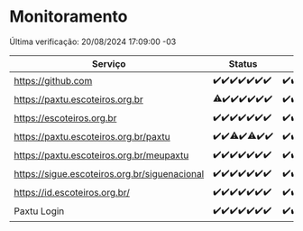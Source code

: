 # Monitoramento

Última verificação: 20/08/2024 17:09:00 -03

|Serviço|Status|Últimas 24h|
|---|---|---|
|https://github.com|<span title="2024-08-13: OK=23">✔️</span><span title="2024-08-14: OK=23">✔️</span><span title="2024-08-15: OK=24">✔️</span><span title="2024-08-16: OK=24">✔️</span><span title="2024-08-17: OK=24">✔️</span><span title="2024-08-18: OK=23">✔️</span><span title="2024-08-19: OK=20">✔️</span>|<span title="19/08/2024 18:06:00 -03 : 200">✔️</span><span title="19/08/2024 19:08:00 -03 : 200">✔️</span><span title="19/08/2024 20:08:00 -03 : 200">✔️</span><span title="19/08/2024 21:35:00 -03 : 200">✔️</span><span title="19/08/2024 22:58:00 -03 : 200">✔️</span><span title="19/08/2024 23:32:00 -03 : 200">✔️</span><span title="20/08/2024 00:09:00 -03 : 200">✔️</span><span title="20/08/2024 01:10:00 -03 : 200">✔️</span><span title="20/08/2024 02:07:00 -03 : 200">✔️</span><span title="20/08/2024 03:10:00 -03 : 200">✔️</span><span title="20/08/2024 04:08:00 -03 : 200">✔️</span><span title="20/08/2024 05:11:00 -03 : 200">✔️</span><span title="20/08/2024 06:09:00 -03 : 200">✔️</span><span title="20/08/2024 07:08:00 -03 : 200">✔️</span><span title="20/08/2024 08:07:00 -03 : 200">✔️</span><span title="20/08/2024 09:14:00 -03 : 200">✔️</span><span title="20/08/2024 10:12:00 -03 : 200">✔️</span><span title="20/08/2024 11:07:00 -03 : 200">✔️</span><span title="20/08/2024 12:07:00 -03 : 200">✔️</span><span title="20/08/2024 13:08:00 -03 : 200">✔️</span><span title="20/08/2024 14:06:00 -03 : 200">✔️</span><span title="20/08/2024 15:10:00 -03 : 200">✔️</span><span title="20/08/2024 16:04:00 -03 : 200">✔️</span><span title="20/08/2024 17:09:00 -03 : 200">✔️</span>|
|https://paxtu.escoteiros.org.br|<span title="2024-08-13: OK=22, Falhas=1">⚠️</span><span title="2024-08-14: OK=23">✔️</span><span title="2024-08-15: OK=24">✔️</span><span title="2024-08-16: OK=24">✔️</span><span title="2024-08-17: OK=24">✔️</span><span title="2024-08-18: OK=23">✔️</span><span title="2024-08-19: OK=20">✔️</span>|<span title="19/08/2024 18:06:00 -03 : 200">✔️</span><span title="19/08/2024 19:08:00 -03 : 200">✔️</span><span title="19/08/2024 20:08:00 -03 : 200">✔️</span><span title="19/08/2024 21:35:00 -03 : 200">✔️</span><span title="19/08/2024 22:58:00 -03 : 200">✔️</span><span title="19/08/2024 23:32:00 -03 : 200">✔️</span><span title="20/08/2024 00:09:00 -03 : 200">✔️</span><span title="20/08/2024 01:10:00 -03 : 200">✔️</span><span title="20/08/2024 02:07:00 -03 : 200">✔️</span><span title="20/08/2024 03:10:00 -03 : 200">✔️</span><span title="20/08/2024 04:08:00 -03 : 200">✔️</span><span title="20/08/2024 05:11:00 -03 : 200">✔️</span><span title="20/08/2024 06:09:00 -03 : 200">✔️</span><span title="20/08/2024 07:08:00 -03 : 200">✔️</span><span title="20/08/2024 08:07:00 -03 : 200">✔️</span><span title="20/08/2024 09:14:00 -03 : 200">✔️</span><span title="20/08/2024 10:12:00 -03 : 200">✔️</span><span title="20/08/2024 11:07:00 -03 : 200">✔️</span><span title="20/08/2024 12:07:00 -03 : 200">✔️</span><span title="20/08/2024 13:08:00 -03 : 200">✔️</span><span title="20/08/2024 14:06:00 -03 : 200">✔️</span><span title="20/08/2024 15:10:00 -03 : 200">✔️</span><span title="20/08/2024 16:04:00 -03 : 200">✔️</span><span title="20/08/2024 17:09:00 -03 : 0">❌</span>|
|https://escoteiros.org.br|<span title="2024-08-13: OK=23">✔️</span><span title="2024-08-14: OK=23">✔️</span><span title="2024-08-15: OK=24">✔️</span><span title="2024-08-16: OK=24">✔️</span><span title="2024-08-17: OK=24">✔️</span><span title="2024-08-18: OK=23">✔️</span><span title="2024-08-19: OK=20">✔️</span>|<span title="19/08/2024 18:06:00 -03 : 200">✔️</span><span title="19/08/2024 19:08:00 -03 : 200">✔️</span><span title="19/08/2024 20:08:00 -03 : 200">✔️</span><span title="19/08/2024 21:35:00 -03 : 200">✔️</span><span title="19/08/2024 22:58:00 -03 : 200">✔️</span><span title="19/08/2024 23:32:00 -03 : 200">✔️</span><span title="20/08/2024 00:09:00 -03 : 200">✔️</span><span title="20/08/2024 01:10:00 -03 : 200">✔️</span><span title="20/08/2024 02:07:00 -03 : 200">✔️</span><span title="20/08/2024 03:10:00 -03 : 200">✔️</span><span title="20/08/2024 04:08:00 -03 : 200">✔️</span><span title="20/08/2024 05:11:00 -03 : 200">✔️</span><span title="20/08/2024 06:09:00 -03 : 200">✔️</span><span title="20/08/2024 07:08:00 -03 : 200">✔️</span><span title="20/08/2024 08:07:00 -03 : 200">✔️</span><span title="20/08/2024 09:14:00 -03 : 200">✔️</span><span title="20/08/2024 10:12:00 -03 : 200">✔️</span><span title="20/08/2024 11:07:00 -03 : 200">✔️</span><span title="20/08/2024 12:07:00 -03 : 200">✔️</span><span title="20/08/2024 13:08:00 -03 : 200">✔️</span><span title="20/08/2024 14:06:00 -03 : 200">✔️</span><span title="20/08/2024 15:10:00 -03 : 200">✔️</span><span title="20/08/2024 16:04:00 -03 : 200">✔️</span><span title="20/08/2024 17:09:00 -03 : 0">❌</span>|
|https://paxtu.escoteiros.org.br/paxtu|<span title="2024-08-13: OK=23">✔️</span><span title="2024-08-14: OK=23">✔️</span><span title="2024-08-15: OK=23, Falhas=1">⚠️</span><span title="2024-08-16: OK=24">✔️</span><span title="2024-08-17: OK=23, Falhas=1">⚠️</span><span title="2024-08-18: OK=23">✔️</span><span title="2024-08-19: OK=20">✔️</span>|<span title="19/08/2024 18:07:00 -03 : 200">✔️</span><span title="19/08/2024 19:08:00 -03 : 200">✔️</span><span title="19/08/2024 20:08:00 -03 : 200">✔️</span><span title="19/08/2024 21:35:00 -03 : 200">✔️</span><span title="19/08/2024 22:58:00 -03 : 200">✔️</span><span title="19/08/2024 23:33:00 -03 : 200">✔️</span><span title="20/08/2024 00:09:00 -03 : 200">✔️</span><span title="20/08/2024 01:10:00 -03 : 200">✔️</span><span title="20/08/2024 02:07:00 -03 : 200">✔️</span><span title="20/08/2024 03:10:00 -03 : 200">✔️</span><span title="20/08/2024 04:08:00 -03 : 200">✔️</span><span title="20/08/2024 05:11:00 -03 : 200">✔️</span><span title="20/08/2024 06:09:00 -03 : 200">✔️</span><span title="20/08/2024 07:08:00 -03 : 200">✔️</span><span title="20/08/2024 08:07:00 -03 : 200">✔️</span><span title="20/08/2024 09:14:00 -03 : 200">✔️</span><span title="20/08/2024 10:12:00 -03 : 200">✔️</span><span title="20/08/2024 11:07:00 -03 : 200">✔️</span><span title="20/08/2024 12:07:00 -03 : 200">✔️</span><span title="20/08/2024 13:08:00 -03 : 200">✔️</span><span title="20/08/2024 14:06:00 -03 : 200">✔️</span><span title="20/08/2024 15:10:00 -03 : 200">✔️</span><span title="20/08/2024 16:04:00 -03 : 200">✔️</span><span title="20/08/2024 17:09:00 -03 : 0">❌</span>|
|https://paxtu.escoteiros.org.br/meupaxtu|<span title="2024-08-13: OK=23">✔️</span><span title="2024-08-14: OK=23">✔️</span><span title="2024-08-15: OK=24">✔️</span><span title="2024-08-16: OK=24">✔️</span><span title="2024-08-17: OK=24">✔️</span><span title="2024-08-18: OK=23">✔️</span><span title="2024-08-19: OK=20">✔️</span>|<span title="19/08/2024 18:07:00 -03 : 200">✔️</span><span title="19/08/2024 19:08:00 -03 : 200">✔️</span><span title="19/08/2024 20:08:00 -03 : 200">✔️</span><span title="19/08/2024 21:35:00 -03 : 200">✔️</span><span title="19/08/2024 22:58:00 -03 : 200">✔️</span><span title="19/08/2024 23:33:00 -03 : 200">✔️</span><span title="20/08/2024 00:09:00 -03 : 200">✔️</span><span title="20/08/2024 01:10:00 -03 : 200">✔️</span><span title="20/08/2024 02:07:00 -03 : 200">✔️</span><span title="20/08/2024 03:10:00 -03 : 200">✔️</span><span title="20/08/2024 04:08:00 -03 : 200">✔️</span><span title="20/08/2024 05:11:00 -03 : 200">✔️</span><span title="20/08/2024 06:09:00 -03 : 200">✔️</span><span title="20/08/2024 07:08:00 -03 : 200">✔️</span><span title="20/08/2024 08:07:00 -03 : 200">✔️</span><span title="20/08/2024 09:14:00 -03 : 200">✔️</span><span title="20/08/2024 10:12:00 -03 : 200">✔️</span><span title="20/08/2024 11:07:00 -03 : 200">✔️</span><span title="20/08/2024 12:07:00 -03 : 200">✔️</span><span title="20/08/2024 13:08:00 -03 : 200">✔️</span><span title="20/08/2024 14:06:00 -03 : 200">✔️</span><span title="20/08/2024 15:10:00 -03 : 200">✔️</span><span title="20/08/2024 16:04:00 -03 : 200">✔️</span><span title="20/08/2024 17:09:00 -03 : 0">❌</span>|
|https://sigue.escoteiros.org.br/siguenacional|<span title="2024-08-13: OK=23">✔️</span><span title="2024-08-14: OK=23">✔️</span><span title="2024-08-15: OK=24">✔️</span><span title="2024-08-16: OK=24">✔️</span><span title="2024-08-17: OK=24">✔️</span><span title="2024-08-18: OK=23">✔️</span><span title="2024-08-19: OK=20">✔️</span>|<span title="19/08/2024 18:07:00 -03 : 200">✔️</span><span title="19/08/2024 19:08:00 -03 : 200">✔️</span><span title="19/08/2024 20:08:00 -03 : 200">✔️</span><span title="19/08/2024 21:35:00 -03 : 200">✔️</span><span title="19/08/2024 22:58:00 -03 : 200">✔️</span><span title="19/08/2024 23:33:00 -03 : 200">✔️</span><span title="20/08/2024 00:09:00 -03 : 200">✔️</span><span title="20/08/2024 01:10:00 -03 : 200">✔️</span><span title="20/08/2024 02:07:00 -03 : 200">✔️</span><span title="20/08/2024 03:10:00 -03 : 200">✔️</span><span title="20/08/2024 04:08:00 -03 : 200">✔️</span><span title="20/08/2024 05:11:00 -03 : 200">✔️</span><span title="20/08/2024 06:09:00 -03 : 200">✔️</span><span title="20/08/2024 07:08:00 -03 : 200">✔️</span><span title="20/08/2024 08:07:00 -03 : 200">✔️</span><span title="20/08/2024 09:14:00 -03 : 200">✔️</span><span title="20/08/2024 10:12:00 -03 : 200">✔️</span><span title="20/08/2024 11:07:00 -03 : 200">✔️</span><span title="20/08/2024 12:07:00 -03 : 200">✔️</span><span title="20/08/2024 13:08:00 -03 : 200">✔️</span><span title="20/08/2024 14:06:00 -03 : 200">✔️</span><span title="20/08/2024 15:10:00 -03 : 200">✔️</span><span title="20/08/2024 16:04:00 -03 : 200">✔️</span><span title="20/08/2024 17:09:00 -03 : 0">❌</span>|
|https://id.escoteiros.org.br/|<span title="2024-08-13: OK=23">✔️</span><span title="2024-08-14: OK=23">✔️</span><span title="2024-08-15: OK=24">✔️</span><span title="2024-08-16: OK=24">✔️</span><span title="2024-08-17: OK=24">✔️</span><span title="2024-08-18: OK=23">✔️</span><span title="2024-08-19: OK=20">✔️</span>|<span title="19/08/2024 18:07:00 -03 : 200">✔️</span><span title="19/08/2024 19:08:00 -03 : 200">✔️</span><span title="19/08/2024 20:08:00 -03 : 200">✔️</span><span title="19/08/2024 21:35:00 -03 : 200">✔️</span><span title="19/08/2024 22:58:00 -03 : 200">✔️</span><span title="19/08/2024 23:33:00 -03 : 200">✔️</span><span title="20/08/2024 00:09:00 -03 : 200">✔️</span><span title="20/08/2024 01:10:00 -03 : 200">✔️</span><span title="20/08/2024 02:07:00 -03 : 200">✔️</span><span title="20/08/2024 03:10:00 -03 : 200">✔️</span><span title="20/08/2024 04:08:00 -03 : 200">✔️</span><span title="20/08/2024 05:11:00 -03 : 200">✔️</span><span title="20/08/2024 06:09:00 -03 : 200">✔️</span><span title="20/08/2024 07:08:00 -03 : 200">✔️</span><span title="20/08/2024 08:07:00 -03 : 200">✔️</span><span title="20/08/2024 09:14:00 -03 : 200">✔️</span><span title="20/08/2024 10:12:00 -03 : 200">✔️</span><span title="20/08/2024 11:07:00 -03 : 200">✔️</span><span title="20/08/2024 12:07:00 -03 : 200">✔️</span><span title="20/08/2024 13:08:00 -03 : 200">✔️</span><span title="20/08/2024 14:06:00 -03 : 200">✔️</span><span title="20/08/2024 15:10:00 -03 : 200">✔️</span><span title="20/08/2024 16:04:00 -03 : 200">✔️</span><span title="20/08/2024 17:09:00 -03 : 200">✔️</span>|
|Paxtu Login|<span title="2024-08-13: OK=23">✔️</span><span title="2024-08-14: OK=23">✔️</span><span title="2024-08-15: OK=24">✔️</span><span title="2024-08-16: OK=24">✔️</span><span title="2024-08-17: OK=24">✔️</span><span title="2024-08-18: OK=23">✔️</span><span title="2024-08-19: OK=20">✔️</span>|<span title="19/08/2024 18:07:00 -03 : 200">✔️</span><span title="19/08/2024 19:08:00 -03 : 200">✔️</span><span title="19/08/2024 20:08:00 -03 : 200">✔️</span><span title="19/08/2024 21:35:00 -03 : 200">✔️</span><span title="19/08/2024 22:58:00 -03 : 200">✔️</span><span title="19/08/2024 23:33:00 -03 : 200">✔️</span><span title="20/08/2024 00:09:00 -03 : 200">✔️</span><span title="20/08/2024 01:10:00 -03 : 200">✔️</span><span title="20/08/2024 02:07:00 -03 : 200">✔️</span><span title="20/08/2024 03:10:00 -03 : 200">✔️</span><span title="20/08/2024 04:08:00 -03 : 200">✔️</span><span title="20/08/2024 05:11:00 -03 : 200">✔️</span><span title="20/08/2024 06:09:00 -03 : 200">✔️</span><span title="20/08/2024 07:08:00 -03 : 200">✔️</span><span title="20/08/2024 08:07:00 -03 : 200">✔️</span><span title="20/08/2024 09:14:00 -03 : 200">✔️</span><span title="20/08/2024 10:12:00 -03 : 200">✔️</span><span title="20/08/2024 11:07:00 -03 : 200">✔️</span><span title="20/08/2024 12:07:00 -03 : 200">✔️</span><span title="20/08/2024 13:08:00 -03 : 200">✔️</span><span title="20/08/2024 14:06:00 -03 : 200">✔️</span><span title="20/08/2024 15:10:00 -03 : 200">✔️</span><span title="20/08/2024 16:04:00 -03 : 200">✔️</span><span title="20/08/2024 17:09:00 -03 : 504">❌</span>|
